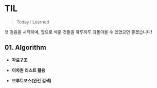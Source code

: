 # TIL

> Today I Learned

첫 걸음을 시작하며, 앞으로 배운 것들을 하루하루 되돌아볼 수 있었으면 좋겠습니다!

## 01. Algorithm

- **자료구조**

- **이차원 리스트 활용**
- **브루트포스(완전 검색)**


